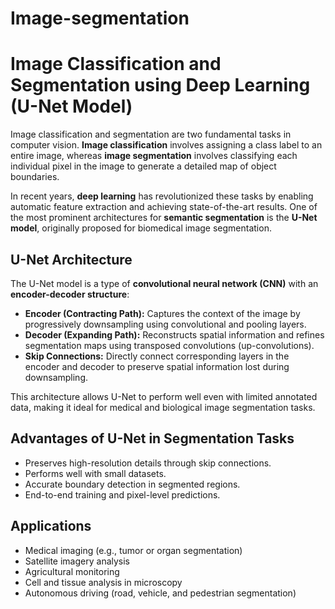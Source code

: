 # Image-segmentation
# Image Classification and Segmentation using Deep Learning (U-Net Model)

Image classification and segmentation are two fundamental tasks in computer vision. **Image classification** involves assigning a class label to an entire image, whereas **image segmentation** involves classifying each individual pixel in the image to generate a detailed map of object boundaries.

In recent years, **deep learning** has revolutionized these tasks by enabling automatic feature extraction and achieving state-of-the-art results. One of the most prominent architectures for **semantic segmentation** is the **U-Net model**, originally proposed for biomedical image segmentation.

## U-Net Architecture

The U-Net model is a type of **convolutional neural network (CNN)** with an **encoder-decoder structure**:

- **Encoder (Contracting Path):** Captures the context of the image by progressively downsampling using convolutional and pooling layers.
- **Decoder (Expanding Path):** Reconstructs spatial information and refines segmentation maps using transposed convolutions (up-convolutions).
- **Skip Connections:** Directly connect corresponding layers in the encoder and decoder to preserve spatial information lost during downsampling.

This architecture allows U-Net to perform well even with limited annotated data, making it ideal for medical and biological image segmentation tasks.

## Advantages of U-Net in Segmentation Tasks

- Preserves high-resolution details through skip connections.
- Performs well with small datasets.
- Accurate boundary detection in segmented regions.
- End-to-end training and pixel-level predictions.

## Applications

- Medical imaging (e.g., tumor or organ segmentation)
- Satellite imagery analysis
- Agricultural monitoring
- Cell and tissue analysis in microscopy
- Autonomous driving (road, vehicle, and pedestrian segmentation)
